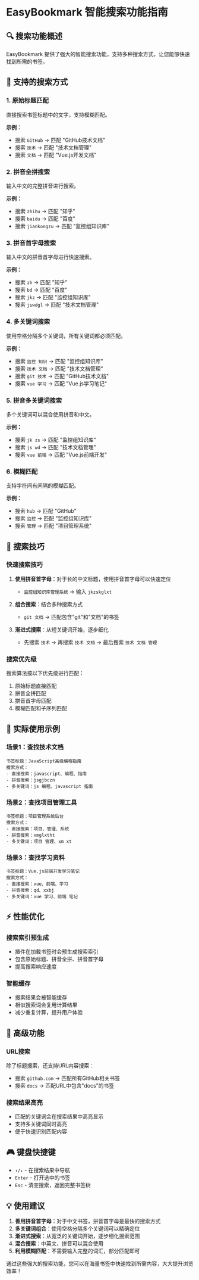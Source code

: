 # EasyBookmark 智能搜索功能指南

## 🔍 搜索功能概述

EasyBookmark 提供了强大的智能搜索功能，支持多种搜索方式，让您能够快速找到所需的书签。

## 🎯 支持的搜索方式

### 1. 原始标题匹配
直接搜索书签标题中的文字，支持模糊匹配。

**示例：**
- 搜索 `GitHub` → 匹配 "GitHub技术文档"
- 搜索 `技术` → 匹配 "技术文档管理"
- 搜索 `文档` → 匹配 "Vue.js开发文档"

### 2. 拼音全拼搜索
输入中文的完整拼音进行搜索。

**示例：**
- 搜索 `zhihu` → 匹配 "知乎"
- 搜索 `baidu` → 匹配 "百度"
- 搜索 `jiankongzu` → 匹配 "监控组知识库"

### 3. 拼音首字母搜索
输入中文的拼音首字母进行快速搜索。

**示例：**
- 搜索 `zh` → 匹配 "知乎"
- 搜索 `bd` → 匹配 "百度"
- 搜索 `jkz` → 匹配 "监控组知识库"
- 搜索 `jswdgl` → 匹配 "技术文档管理"

### 4. 多关键词搜索
使用空格分隔多个关键词，所有关键词都必须匹配。

**示例：**
- 搜索 `监控 知识` → 匹配 "监控组知识库"
- 搜索 `技术 文档` → 匹配 "技术文档管理"
- 搜索 `git 技术` → 匹配 "GitHub技术文档"
- 搜索 `vue 学习` → 匹配 "Vue.js学习笔记"

### 5. 拼音多关键词搜索
多个关键词可以混合使用拼音和中文。

**示例：**
- 搜索 `jk zs` → 匹配 "监控组知识库"
- 搜索 `js wd` → 匹配 "技术文档管理"
- 搜索 `vue 前端` → 匹配 "Vue.js前端开发"

### 6. 模糊匹配
支持字符间有间隔的模糊匹配。

**示例：**
- 搜索 `hub` → 匹配 "GitHub"
- 搜索 `监控` → 匹配 "监控组知识库"
- 搜索 `管理` → 匹配 "项目管理系统"

## 🚀 搜索技巧

### 快速搜索技巧
1. **使用拼音首字母**：对于长的中文标题，使用拼音首字母可以快速定位
   - `监控组知识库管理系统` → 输入 `jkzskglxt`

2. **组合搜索**：结合多种搜索方式
   - `git 文档` → 匹配包含"git"和"文档"的书签

3. **渐进式搜索**：从短关键词开始，逐步细化
   - 先搜索 `技术` → 再搜索 `技术 文档` → 最后搜索 `技术 文档 管理`

### 搜索优先级
搜索算法按以下优先级进行匹配：
1. 原始标题直接匹配
2. 拼音全拼匹配
3. 拼音首字母匹配
4. 模糊匹配和子序列匹配

## 📝 实际使用示例

### 场景1：查找技术文档
```
书签标题：JavaScript高级编程指南
搜索方式：
- 直接搜索：javascript、编程、指南
- 拼音搜索：jsgjbczn
- 多关键词：js 编程、javascript 指南
```

### 场景2：查找项目管理工具
```
书签标题：项目管理系统后台
搜索方式：
- 直接搜索：项目、管理、系统
- 拼音搜索：xmglxtht
- 多关键词：项目 管理、xm xt
```

### 场景3：查找学习资料
```
书签标题：Vue.js前端开发学习笔记
搜索方式：
- 直接搜索：vue、前端、学习
- 拼音搜索：qd、xxbj
- 多关键词：vue 学习、前端 笔记
```

## ⚡ 性能优化

### 搜索索引预生成
- 插件在加载书签时会预生成搜索索引
- 包含原始标题、拼音全拼、拼音首字母
- 提高搜索响应速度

### 智能缓存
- 搜索结果会被智能缓存
- 相似搜索词会复用计算结果
- 减少重复计算，提升用户体验

## 🔧 高级功能

### URL搜索
除了标题搜索，还支持URL内容搜索：
- 搜索 `github.com` → 匹配所有GitHub相关书签
- 搜索 `docs` → 匹配URL中包含"docs"的书签

### 搜索结果高亮
- 匹配的关键词会在搜索结果中高亮显示
- 支持多关键词同时高亮
- 便于快速识别匹配内容

## 🎮 键盘快捷键

- `↑/↓` - 在搜索结果中导航
- `Enter` - 打开选中的书签
- `Esc` - 清空搜索，返回完整书签树

## 💡 使用建议

1. **善用拼音首字母**：对于中文书签，拼音首字母是最快的搜索方式
2. **多关键词组合**：使用空格分隔多个关键词可以精确定位
3. **渐进式搜索**：从宽泛的关键词开始，逐步细化搜索范围
4. **混合搜索**：中英文、拼音可以混合使用
5. **利用模糊匹配**：不需要输入完整的词汇，部分匹配即可

通过这些强大的搜索功能，您可以在海量书签中快速找到所需内容，大大提升浏览效率！
